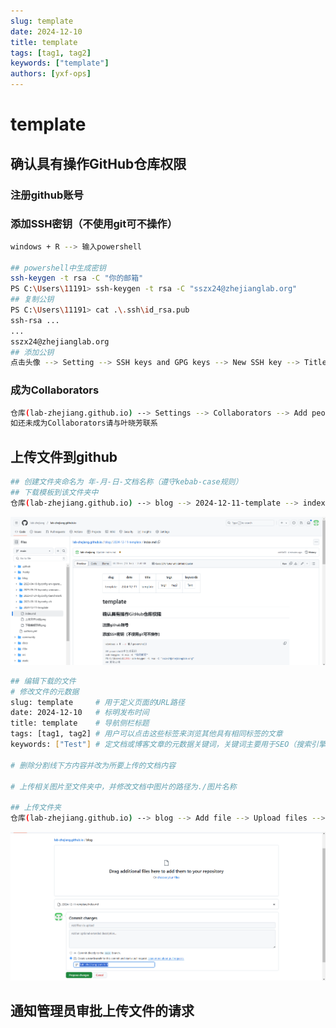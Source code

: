 ```yaml
---
slug: template
date: 2024-12-10
title: template
tags: [tag1, tag2]
keywords: ["template"]
authors: [yxf-ops]
---
```


# template

## 确认具有操作GitHub仓库权限

### 注册github账号

### 添加SSH密钥（不使用git可不操作）

```bash
windows + R --> 输入powershell

## powershell中生成密钥
ssh-keygen -t rsa -C "你的邮箱"
PS C:\Users\11191> ssh-keygen -t rsa -C "sszx24@zhejianglab.org"
## 复制公钥
PS C:\Users\11191> cat .\.ssh\id_rsa.pub
ssh-rsa ...
...
sszx24@zhejianglab.org
## 添加公钥
点击头像 --> Setting --> SSH keys and GPG keys --> New SSH key --> Title --> Key（公钥） --> Add SSH key 
```

### 成为Collaborators

```bash
仓库(lab-zhejiang.github.io) --> Settings --> Collaborators --> Add people --> 用户名
如还未成为Collaborators请与叶晓芳联系
```

## 上传文件到github

```bash
## 创建文件夹命名为 年-月-日-文档名称（遵守kebab-case规则）
## 下载模板到该文件夹中
仓库(lab-zhejiang.github.io) --> blog --> 2024-12-11-template --> index.md --> 下载
```
![](./下载模板示例.png)

```bash
## 编辑下载的文件
# 修改文件的元数据
slug: template     # 用于定义页面的URL路径
date: 2024-12-10   # 标明发布时间
title: template    # 导航侧栏标题
tags: [tag1, tag2] # 用户可以点击这些标签来浏览其他具有相同标签的文章
keywords: ["Test"] # 定文档或博客文章的元数据关键词，关键词主要用于SEO（搜索引擎优化）

# 删除分割线下方内容并改为所要上传的文档内容

# 上传相关图片至文件夹中，并修改文档中图片的路径为./图片名称

## 上传文件夹
仓库(lab-zhejiang.github.io) --> blog --> Add file --> Upload files --> Create a new branch for this commit and start a pull request. --> Propose changes
```

![](./上传文件示例.png)

## 通知管理员审批上传文件的请求

